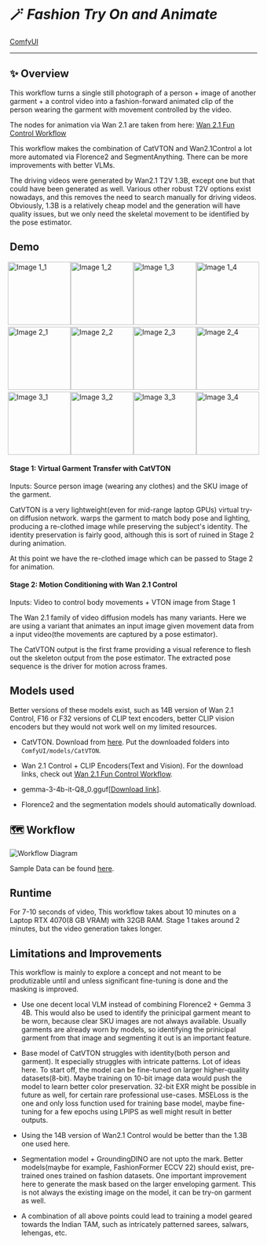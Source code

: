 # 🪄 *Fashion Try On and Animate* &nbsp;

<!-- Optional badges (example) -->
[ComfyUI](https://img.shields.io/badge/Made%20with-ComfyUI-blue?logo=data:image/svg+xml;base64,...)

---

## ✨ Overview

This workflow turns a single still photograph of a person + image of another garment + a control video into a fashion-forward animated clip of the person wearing the garment with movement controlled by the video.

The nodes for animation via Wan 2.1 are taken from here: [Wan 2.1 Fun Control Workflow](https://comfyui-wiki.com/en/tutorial/advanced/video/wan2.1/fun-control)

This workflow makes the combination of CatVTON and Wan2.1Control a lot more automated via Florence2 and SegmentAnything. There can be more improvements with better VLMs.

The driving videos were generated by Wan2.1 T2V 1.3B, except one but that could have been generated as well. Various other robust T2V options exist nowadays, and this removes the need to search manually for driving videos. Obviously, 1.3B is a relatively cheap model and the generation will have quality issues, but we only need the skeletal movement to be identified by the pose estimator.

## Demo

<div style="
  display: flex;
  flex-direction: column;
  row-gap: 4px;
  align-items: center;        /* center each row */
">

<div style="display:flex;gap:0px">
  <img src=https://drive.google.com/thumbnail?id=1nox8f35YuORwjHpAWcxVzaGtugT6trCg width=128 height=128 alt="Image 1_1">
  <img src=https://drive.google.com/thumbnail?id=1EJWpIYTdJnv6tudaC1d2oFsU5kvJD0BX width=128 height=128 alt="Image 1_2">
  <img src=https://drive.google.com/thumbnail?id=1eWlZm86Dz_l42_uqnsvtBLCEORP-G0hf width=128 height=128 alt="Image 1_3">
  <img src=https://drive.google.com/thumbnail?id=1QnW2FwOuzdZ8Ip7K8jrMEQ6oUfcs2rnv width=128 height=128 alt="Image 1_4">
</div>

<div style="display:flex;gap:0px">
  <img src=https://drive.google.com/thumbnail?id=1t9mKyNBh-YRLwF_GiAjSQ7RQLKnTzJOS width=128 height=128 alt="Image 2_1">
  <img src=https://drive.google.com/thumbnail?id=1ZYRI1nN-kZHEliTtwZFiHyW4H1Ihc4vH width=128 height=128 alt="Image 2_2">
  <img src=https://drive.google.com/thumbnail?id=1_MjlNAHDN2ynYIxcdj4_Aunh48GjrLms width=128 height=128 alt="Image 2_3">
  <img src=https://drive.google.com/thumbnail?id=1kYYEpBBFB6IwUIH2s2UKPjtxwQ-I17AV width=128 height=128 alt="Image 2_4">
</div>

<div style="display:flex;gap:0px">
  <img src=https://drive.google.com/thumbnail?id=1fvnra55uiS04bBp1u_VrIehEgzwKnw07 width=128 height=128 alt="Image 3_1">
  <img src=https://drive.google.com/thumbnail?id=18jF0QcSK1ZLchvXvYrQG76DE8EcWvhN7 width=128 height=128 alt="Image 3_2">
  <img src=https://drive.google.com/thumbnail?id=1EBV1kxT_a6bgoQrUH6mDDMtBCxvEwR5Q width=128 height=128 alt="Image 3_3">
  <img src=https://drive.google.com/thumbnail?id=1BtDTYK2RSeRYCa8ir5Rl5tuOT20NEjkL width=128 height=128 alt="Image 3_4">
</div>
</div>

#### Stage 1: Virtual Garment Transfer with CatVTON

Inputs: Source person image (wearing any clothes) and the SKU image of the garment.

CatVTON is a very lightweight(even for mid-range laptop GPUs) virtual try-on diffusion network. warps the garment to match body pose and lighting, producing a re-clothed image while preserving the subject's identity. The identity preservation is fairly good, although this is sort of ruined in Stage 2 during animation.

At this point we have the re-clothed image which can be passed to Stage 2 for animation. 

#### Stage 2: Motion Conditioning with Wan 2.1 Control

Inputs: Video to control body movements + VTON image from Stage 1

The Wan 2.1 family of video diffusion models has many variants. Here we are using a variant that animates an input image given movement data from a input video(the movements are captured by a pose estimator).

The CatVTON output is the first frame providing a visual reference to flesh out the skeleton output from the pose estimator. The extracted pose sequence is the driver for motion across frames.

## Models used

Better versions of these models exist, such as 14B version of Wan 2.1 Control, F16 or F32 versions of CLIP text encoders, better CLIP vision encoders but they would not work well on my limited resources.

- CatVTON. Download from [here](https://drive.google.com/drive/folders/1TJNNql7UfDPVgHJuItDDjowycN5jpC5o). Put the downloaded folders into `ComfyUI/models/CatVTON`.

- Wan 2.1 Control + CLIP Encoders(Text and Vision). For the download links, check out [Wan 2.1 Fun Control Workflow](https://comfyui-wiki.com/en/tutorial/advanced/video/wan2.1/fun-control).

- gemma-3-4b-it-Q8_0.gguf[[Download link](https://huggingface.co/unsloth/gemma-3-4b-it-GGUF/blob/main/gemma-3-4b-it-Q8_0.gguf)].

- Florence2 and the segmentation models should automatically download.

## 🗺️ Workflow
![Workflow Diagram](https://drive.google.com/thumbnail?id=1QqpipQ18ZKScNqodPybOaC0v5E12aE5P&sz=w1600)

Sample Data can be found [here](https://drive.google.com/drive/folders/1PgV-BMcbaVqJqkTdD4iOALoirxvOPpQB?usp=drive_link).

## Runtime
For 7-10 seconds of video, This workflow takes about 10 minutes on a Laptop RTX 4070(8 GB VRAM) with 32GB RAM. Stage 1 takes around 2 minutes, but the video generation takes longer.

## Limitations and Improvements

This workflow is mainly to explore a concept and not meant to be produtizable until and unless significant fine-tuning is done and the masking is improved.

- Use one decent local VLM instead of combining Florence2 + Gemma 3 4B. This would also be used to identify the prinicipal garment meant to be worn, because clear SKU images are not always available. Usually garments are already worn by models, so identifying the prinicipal garment from that image and segmenting it out is an important feature.

- Base model of CatVTON struggles with identity(both person and garment). It especially struggles with intricate patterns. Lot of ideas here. To start off, the model can be fine-tuned on larger higher-quality datasets(8-bit). Maybe training on 10-bit image data would push the model to learn better color preservation. 32-bit EXR might be possible in future as well, for certain rare professional use-cases. MSELoss is the one and only loss function used for training base model, maybe fine-tuning for a few epochs using LPIPS as well might result in better outputs.

- Using the 14B version of Wan2.1 Control would be better than the 1.3B one used here.

- Segmentation model + GroundingDINO are not upto the mark. Better models(maybe for example, FashionFormer ECCV 22) should exist, pre-trained ones trained on fashion datasets. One important improvement here to generate the mask based on the larger enveloping garment. This is not always the existing image on the model, it can be try-on garment as well.

- A combination of all above points could lead to training a model geared towards the Indian TAM, such as intricately patterned sarees, salwars, lehengas, etc.
